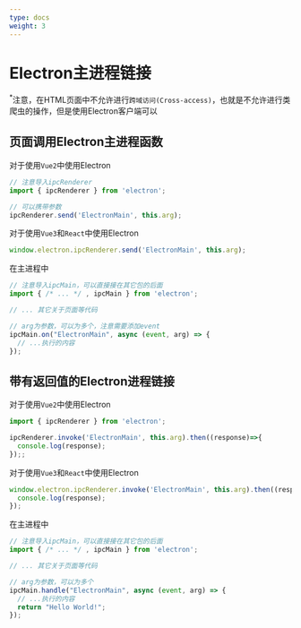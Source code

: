 ```yaml
---
type: docs
weight: 3
---
```


# Electron主进程链接

<sup>*</sup>注意，在HTML页面中不允许进行`跨域访问(Cross-access)`，也就是不允许进行类爬虫的操作，但是使用Electron客户端可以

## 页面调用Electron主进程函数

对于使用`Vue2`中使用Electron

```js
// 注意导入ipcRenderer
import { ipcRenderer } from 'electron';

// 可以携带参数
ipcRenderer.send('ElectronMain', this.arg);
```

对于使用`Vue3`和`React`中使用Electron

```js
window.electron.ipcRenderer.send('ElectronMain', this.arg);
```

在主进程中
```js
// 注意导入ipcMain，可以直接接在其它包的后面
import { /* ... */ , ipcMain } from 'electron';

// ... 其它关于页面等代码

// arg为参数，可以为多个，注意需要添加event
ipcMain.on("ElectronMain", async (event, arg) => {
  // ...执行的内容
});
```

## 带有返回值的Electron进程链接

对于使用`Vue2`中使用Electron

```js
import { ipcRenderer } from 'electron';

ipcRenderer.invoke('ElectronMain', this.arg).then((response)=>{
  console.log(response);
});;
```

对于使用`Vue3`和`React`中使用Electron

```js
window.electron.ipcRenderer.invoke('ElectronMain', this.arg).then((response)=>{
  console.log(response);
});
```

在主进程中

```js
// 注意导入ipcMain，可以直接接在其它包的后面
import { /* ... */ , ipcMain } from 'electron';

// ... 其它关于页面等代码

// arg为参数，可以为多个
ipcMain.handle("ElectronMain", async (event, arg) => {
  // ...执行的内容
  return "Hello World!";
});
```